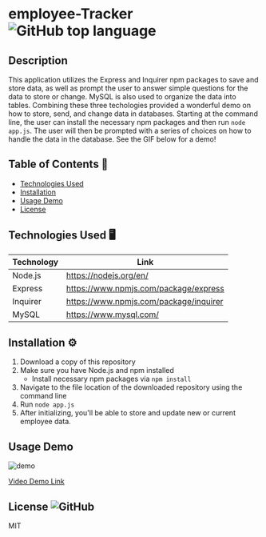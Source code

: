# employee-Tracker ![GitHub top language](https://img.shields.io/github/languages/top/Dkallen117/employee-Tracker)

## Description 

This application utilizes the Express and Inquirer npm packages to save and store data, as well as prompt the user to answer simple questions for the data to store or change. MySQL is also used to organize the data into tables. Combining these three techologies provided a wonderful demo on how to store, send, and change data in databases. Starting at the command line, the user can install the necessary npm packages and then run `node app.js`. The user will then be prompted with a series of choices on how to handle the data in the database. See the GIF below for a demo!


## Table of Contents 📖

- [Technologies Used](#technologies-used-%EF%B8%8F)
- [Installation](#installation-%EF%B8%8F)
- [Usage Demo](#usage-demo)
- [License](#license-)

## Technologies Used 🖥️

| Technology  | Link                                   |
| ----------- | -------------------------------------- |
| Node.js     | https://nodejs.org/en/                 |
| Express     | https://www.npmjs.com/package/express  |
| Inquirer    | https://www.npmjs.com/package/inquirer |
| MySQL       | https://www.mysql.com/                 |


## Installation ⚙️

1. Download a copy of this repository
2. Make sure you have Node.js and npm installed
    - Install necessary npm packages via `npm install`
3. Navigate to the file location of the downloaded repository using the command line
4. Run `node app.js`
5. After initializing, you'll be able to store and update new or current employee data.


## Usage Demo

![demo](Demo/employee_tracker_demo.gif)

[Video Demo Link]( https://drive.google.com/file/d/1m4o9NO3_P-VujjkiS-6aso_oIa2CLYd5/view)

## License ![GitHub](https://img.shields.io/github/license/smcheah/employee-Tracker)

MIT

